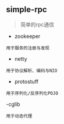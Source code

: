 ## simple-rpc

> 简单的rpc通信

- zookeeper
```
用于服务的注册与发现
```
- netty
```
用于协议解析、编码与NIO
```
- protostuff

```
用于序列化/反序列化POJO
```

-cglib
```
用于动态代理
```